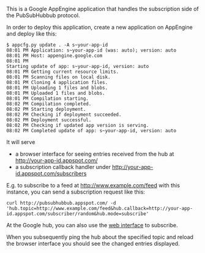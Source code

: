 This is a Google AppEngine application that handles the subscription side of
the PubSubHubbub protocol.


In order to deploy this application, create a new application on AppEngine and
deploy like this:

```
$ appcfg.py update . -A s~your-app-id
08:01 PM Application: s~your-app-id (was: auto); version: auto
08:01 PM Host: appengine.google.com
08:01 PM
Starting update of app: s~your-app-id, version: auto
08:01 PM Getting current resource limits.
08:01 PM Scanning files on local disk.
08:01 PM Cloning 4 application files.
08:01 PM Uploading 1 files and blobs.
08:01 PM Uploaded 1 files and blobs.
08:01 PM Compilation starting.
08:02 PM Compilation completed.
08:02 PM Starting deployment.
08:02 PM Checking if deployment succeeded.
08:02 PM Deployment successful.
08:02 PM Checking if updated app version is serving.
08:02 PM Completed update of app: s~your-app-id, version: auto
```

It will serve
* a browser interface for seeing entries received from the hub at http://your-app-id.appspot.com/
* a subscription callback handler under http://your-app-id.appspot.com/subscribers

E.g. to subscribe to a feed at http://www.example.com/feed with this instance, you can send a subscription request like this:


```
curl http://pubsubhubbub.appspot.com/ -d 'hub.topic=http://www.example.com/feed&hub.callback=http://your-app-id.appspot.com/subscriber/random&hub.mode=subscribe'
```

At the Google hub, you can also use the [web
interface](https://pubsubhubbub.appspot.com/subscribe) to subscribe.

When you subsequently ping the hub about the specified topic and reload the
browser interface you should see the changed entries displayed.
